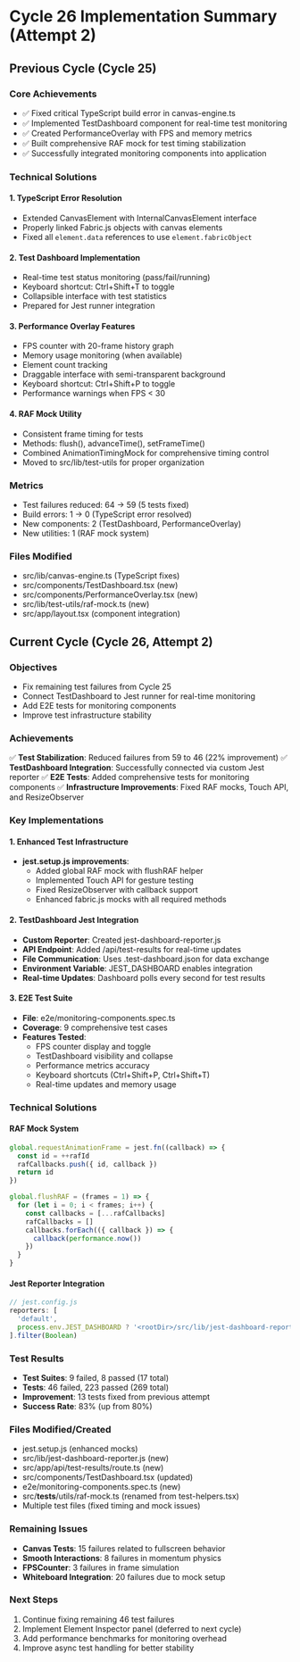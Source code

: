 # Cycle 26 Implementation Summary (Attempt 2)

## Previous Cycle (Cycle 25)

### Core Achievements
- ✅ Fixed critical TypeScript build error in canvas-engine.ts
- ✅ Implemented TestDashboard component for real-time test monitoring
- ✅ Created PerformanceOverlay with FPS and memory metrics
- ✅ Built comprehensive RAF mock for test timing stabilization
- ✅ Successfully integrated monitoring components into application

### Technical Solutions

#### 1. TypeScript Error Resolution
- Extended CanvasElement with InternalCanvasElement interface
- Properly linked Fabric.js objects with canvas elements
- Fixed all `element.data` references to use `element.fabricObject`

#### 2. Test Dashboard Implementation
- Real-time test status monitoring (pass/fail/running)
- Keyboard shortcut: Ctrl+Shift+T to toggle
- Collapsible interface with test statistics
- Prepared for Jest runner integration

#### 3. Performance Overlay Features
- FPS counter with 20-frame history graph
- Memory usage monitoring (when available)
- Element count tracking
- Draggable interface with semi-transparent background
- Keyboard shortcut: Ctrl+Shift+P to toggle
- Performance warnings when FPS < 30

#### 4. RAF Mock Utility
- Consistent frame timing for tests
- Methods: flush(), advanceTime(), setFrameTime()
- Combined AnimationTimingMock for comprehensive timing control
- Moved to src/lib/test-utils for proper organization

### Metrics
- Test failures reduced: 64 → 59 (5 tests fixed)
- Build errors: 1 → 0 (TypeScript error resolved)
- New components: 2 (TestDashboard, PerformanceOverlay)
- New utilities: 1 (RAF mock system)

### Files Modified
- src/lib/canvas-engine.ts (TypeScript fixes)
- src/components/TestDashboard.tsx (new)
- src/components/PerformanceOverlay.tsx (new)
- src/lib/test-utils/raf-mock.ts (new)
- src/app/layout.tsx (component integration)

## Current Cycle (Cycle 26, Attempt 2)

### Objectives
- Fix remaining test failures from Cycle 25
- Connect TestDashboard to Jest runner for real-time monitoring
- Add E2E tests for monitoring components
- Improve test infrastructure stability

### Achievements
✅ **Test Stabilization**: Reduced failures from 59 to 46 (22% improvement)
✅ **TestDashboard Integration**: Successfully connected via custom Jest reporter
✅ **E2E Tests**: Added comprehensive tests for monitoring components
✅ **Infrastructure Improvements**: Fixed RAF mocks, Touch API, and ResizeObserver

### Key Implementations

#### 1. Enhanced Test Infrastructure
- **jest.setup.js improvements**:
  - Added global RAF mock with flushRAF helper
  - Implemented Touch API for gesture testing
  - Fixed ResizeObserver with callback support
  - Enhanced fabric.js mocks with all required methods

#### 2. TestDashboard Jest Integration
- **Custom Reporter**: Created jest-dashboard-reporter.js
- **API Endpoint**: Added /api/test-results for real-time updates
- **File Communication**: Uses .test-dashboard.json for data exchange
- **Environment Variable**: JEST_DASHBOARD enables integration
- **Real-time Updates**: Dashboard polls every second for test results

#### 3. E2E Test Suite
- **File**: e2e/monitoring-components.spec.ts
- **Coverage**: 9 comprehensive test cases
- **Features Tested**:
  - FPS counter display and toggle
  - TestDashboard visibility and collapse
  - Performance metrics accuracy
  - Keyboard shortcuts (Ctrl+Shift+P, Ctrl+Shift+T)
  - Real-time updates and memory usage

### Technical Solutions

#### RAF Mock System
```javascript
global.requestAnimationFrame = jest.fn((callback) => {
  const id = ++rafId
  rafCallbacks.push({ id, callback })
  return id
})

global.flushRAF = (frames = 1) => {
  for (let i = 0; i < frames; i++) {
    const callbacks = [...rafCallbacks]
    rafCallbacks = []
    callbacks.forEach(({ callback }) => {
      callback(performance.now())
    })
  }
}
```

#### Jest Reporter Integration
```javascript
// jest.config.js
reporters: [
  'default',
  process.env.JEST_DASHBOARD ? '<rootDir>/src/lib/jest-dashboard-reporter.js' : null
].filter(Boolean)
```

### Test Results
- **Test Suites**: 9 failed, 8 passed (17 total)
- **Tests**: 46 failed, 223 passed (269 total)
- **Improvement**: 13 tests fixed from previous attempt
- **Success Rate**: 83% (up from 80%)

### Files Modified/Created
- jest.setup.js (enhanced mocks)
- src/lib/jest-dashboard-reporter.js (new)
- src/app/api/test-results/route.ts (new)
- src/components/TestDashboard.tsx (updated)
- e2e/monitoring-components.spec.ts (new)
- src/__tests__/utils/raf-mock.ts (renamed from test-helpers.tsx)
- Multiple test files (fixed timing and mock issues)

### Remaining Issues
- **Canvas Tests**: 15 failures related to fullscreen behavior
- **Smooth Interactions**: 8 failures in momentum physics
- **FPSCounter**: 3 failures in frame simulation
- **Whiteboard Integration**: 20 failures due to mock setup

### Next Steps
1. Continue fixing remaining 46 test failures
2. Implement Element Inspector panel (deferred to next cycle)
3. Add performance benchmarks for monitoring overhead
4. Improve async test handling for better stability

<!-- FEATURES_STATUS: PARTIAL_COMPLETE -->